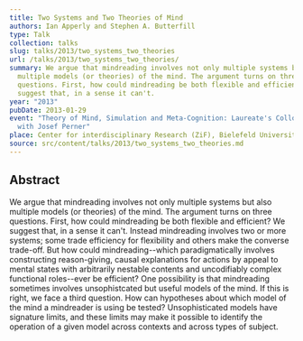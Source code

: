 ```yaml
---
title: Two Systems and Two Theories of Mind
authors: Ian Apperly and Stephen A. Butterfill
type: Talk
collection: talks
slug: talks/2013/two_systems_two_theories
url: /talks/2013/two_systems_two_theories/
summary: We argue that mindreading involves not only multiple systems but also
  multiple models (or theories) of the mind. The argument turns on three
  questions. First, how could mindreading be both flexible and efficient? We
  suggest that, in a sense it can't.
year: "2013"
pubDate: 2013-01-29
event: "Theory of Mind, Simulation and Meta-Cognition: Laureate's Colloquium
  with Josef Perner"
place: Center for interdisciplinary Research (ZiF), Bielefeld University
source: src/content/talks/2013/two_systems_two_theories.md
---
```


## Abstract

We argue that mindreading involves not only multiple systems but also multiple models (or theories) of the mind.  The argument turns on three questions.  First, how could mindreading be both flexible and efficient?  We suggest that, in a sense it can't.  Instead mindreading involves two or more systems; some trade efficiency for flexibility and others make the converse trade-off.  But how could mindreading--which paradigmatically involves constructing reason-giving, causal explanations for actions by appeal to mental states with arbitrarily nestable contents and uncodifiably complex functional roles--ever be efficient?  One possibility is that mindreading sometimes involves unsophistcated but useful models of the mind.  If this is right, we face a third question.  How can hypotheses about which model of the mind a mindreader is using be tested?   Unsophisticated models have signature limits, and these limits may make it possible to identify the operation of a given model across contexts and across types of subject.
